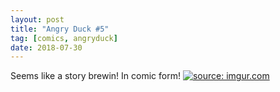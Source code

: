 ```yaml
---
layout: post
title: "Angry Duck #5"
tag: [comics, angryduck]
date: 2018-07-30
---
```


Seems like a story brewin! In comic form!  <!-- #35 -->
[![](https://i.imgur.com/pb8vJwU.jpg "source: imgur.com")](https://i.imgur.com/pb8vJwU.jpg)
